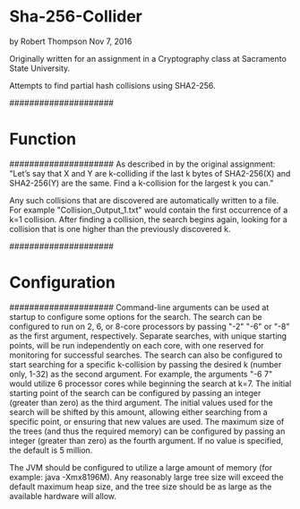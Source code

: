 # Sha-256-Collider

by Robert Thompson
Nov 7, 2016

Originally written for an assignment in a Cryptography class at Sacramento State University.

Attempts to find partial hash collisions using SHA2-256. 

#####################
#	Function		#
#####################
As described in by the original assignment: 
	"Let’s say that X and Y are k-colliding if the last k bytes of 
	SHA2-256(X) and SHA2-256(Y) are the same. Find a k-collision for 
	the largest k you can."

Any such collisions that are discovered are automatically written to a file. For example "Collision_Output_1.txt" would contain the first 
occurrence of a k=1 collision. After finding a collision, the search begins again, looking for a collision that is one higher than the previously discovered k.

#####################
#	Configuration	#
#####################
Command-line arguments can be used at startup to configure some options for the search. The search can be configured to run on 2, 6, or 8-core processors by passing "-2" "-6" or "-8" as the first argument, respectively. Separate searches, with unique starting points, will be run independently on each core, with one reserved for monitoring for successful searches. The search can also be configured to start searching for a specific k-collision by passing the desired k (number only, 1-32) as the second argument. For example, the arguments "-6 7" would utilize 6 processor cores while beginning the search at k=7. The initial starting point of the search can be configured by passing an integer (greater than zero) as the third argument. The initial values used for the search will be shifted by this amount, allowing either searching from a specific point, or ensuring that new values are used. The maximum size of the trees (and thus the required memory) can be configured by passing an integer (greater than zero) as the fourth argument. If no value is specified, the default is 5 million.

The JVM should be configured to utilize a large amount of memory (for example: java -Xmx8196M). Any reasonably large tree size will exceed the default maximum heap size, and the tree size should be as large as the available hardware will allow.
